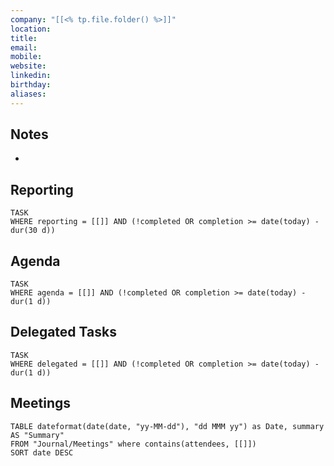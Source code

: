 ```yaml
---
company: "[[<% tp.file.folder() %>]]"
location: 
title: 
email: 
mobile: 
website: 
linkedin: 
birthday: 
aliases:
---
```

## Notes

- 


## Reporting

```dataview
TASK
WHERE reporting = [[]] AND (!completed OR completion >= date(today) - dur(30 d))
```

## Agenda

```dataview
TASK
WHERE agenda = [[]] AND (!completed OR completion >= date(today) - dur(1 d))
```


## Delegated Tasks

```dataview
TASK
WHERE delegated = [[]] AND (!completed OR completion >= date(today) - dur(1 d))

```

## Meetings

```dataview
TABLE dateformat(date(date, "yy-MM-dd"), "dd MMM yy") as Date, summary AS "Summary"
FROM "Journal/Meetings" where contains(attendees, [[]])
SORT date DESC
```